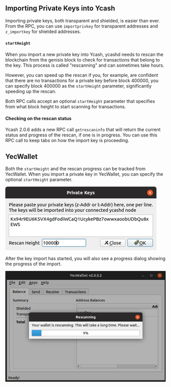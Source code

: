## Importing Private Keys into Ycash

Importing private keys, both transparent and shielded, is easier than ever. From the RPC, you can use `importprivkey` for transparent addresses and `z_importkey` for shielded addresses. 

#### `startHeight`
When you import a new private key into Ycash, ycashd needs to rescan the blockchain from the genisis block to check for transactions that belong to the key. This process is called "rescanning" and can sometimes take hours. 

However, you can speed up the rescan if you, for example, are confident that there are no transactions for a private key before block 400000, you can specify block 400000 as the `startHeight` parameter, significantly speeding up the rescan. 

Both RPC calls accept an optional `startHeight` parameter that specifies from what block height to start scanning for transactions. 

#### Checking on the rescan status
Ycash 2.0.6 adds a new RPC call `getrescaninfo` that will return the current status and progress of the rescan, if one is in progress. You can use this RPC call to keep tabs on how the import key is proceeding. 

## YecWallet
Both the `startHeight` and the rescan progress can be tracked from YecWallet. When you import a private key in YecWallet, you can specify the optional `startHeight` parameter. 

![Import Private Key](importkeydialog.png)

After the key import has started, you will also see a progress dialog showing the progress of the import.

![Import Progress](importprogress.png)
